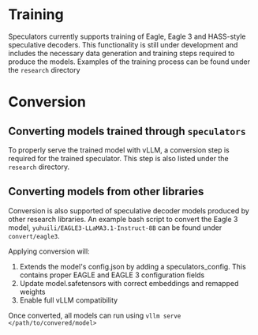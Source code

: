 # Training

Speculators currently supports training of Eagle, Eagle 3 and HASS-style speculative decoders. This functionality is still under development and includes the necessary data generation and training steps required to produce the models. Examples of the training process can be found under the `research` directory

# Conversion

## Converting models trained through `speculators`

To properly serve the trained model with vLLM, a conversion step is required for the trained speculator. This step is also listed under the `research` directory.

## Converting models from other libraries

Conversion is also supported of speculative decoder models produced by other research libraries. An example bash script to convert the Eagle 3 model, `yuhuili/EAGLE3-LLaMA3.1-Instruct-8B` can be found under `convert/eagle3`.

Applying conversion will:

1. Extends the model's config.json by adding a speculators_config. This contains proper EAGLE and EAGLE 3 configuration fields
2. Update model.safetensors  with correct embeddings and remapped weights
3. Enable full vLLM compatibility

Once converted, all models can run using `vllm serve </path/to/convered/model>`
